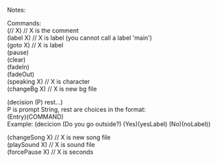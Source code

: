 Notes:  
  
Commands:  
(// X) // X is the comment  
(label X) // X is label (you cannot call a label 'main')  
(goto X) // X is label  
(pause)  
(clear)  
(fadeIn)  
(fadeOut)  
(speaking X) // X is character  
(changeBg X) // X is new bg file  
  
(decision (P) rest...)  
P is prompt String, rest are choices in the format:  
(Entry)(COMMAND)  
Example: (decicion (Do you go outside?) (Yes)(yesLabel) (No)(noLabel))  
  
(changeSong X) // X is new song file  
(playSound X) // X is sound file  
(forcePause X) // X is seconds  

